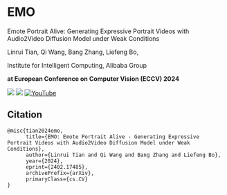 # EMO
Emote Portrait Alive: Generating Expressive Portrait Videos with Audio2Video Diffusion Model under Weak Conditions

Linrui Tian, Qi Wang, Bang Zhang, Liefeng Bo,

Institute for Intelligent Computing, Alibaba Group

<strong> at European Conference on Computer Vision (ECCV) 2024 </strong>

<a href='https://humanaigc.github.io/emote-portrait-alive/'><img src='https://img.shields.io/badge/Project-Page-Green'></a>
<a href='https://arxiv.org/abs/2402.17485'><img src='https://img.shields.io/badge/Paper-Arxiv-red'></a>
[![YouTube](https://badges.aleen42.com/src/youtube.svg)](https://youtu.be/VlJ71kzcn9Y)


 
## Citation
```
@misc{tian2024emo,
      title={EMO: Emote Portrait Alive - Generating Expressive Portrait Videos with Audio2Video Diffusion Model under Weak Conditions}, 
      author={Linrui Tian and Qi Wang and Bang Zhang and Liefeng Bo},
      year={2024},
      eprint={2402.17485},
      archivePrefix={arXiv},
      primaryClass={cs.CV}
}
```








